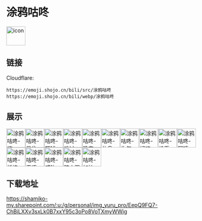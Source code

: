 # 涂鸦咕咚
<img src="https://emoji.shojo.cn/bili/src/涂鸦咕咚/icon.png" width="50" height="50" alt="icon">

## 链接
Cloudflare:
```
https://emoji.shojo.cn/bili/src/涂鸦咕咚
https://emoji.shojo.cn/bili/webp/涂鸦咕咚
```
## 展示
<img src="https://emoji.shojo.cn/bili/src/涂鸦咕咚/涂鸦咕咚-嗨.png" width="50" height="50" alt="涂鸦咕咚-嗨"><img src="https://emoji.shojo.cn/bili/src/涂鸦咕咚/涂鸦咕咚-呆住.png" width="50" height="50" alt="涂鸦咕咚-呆住"><img src="https://emoji.shojo.cn/bili/src/涂鸦咕咚/涂鸦咕咚-吓唬.png" width="50" height="50" alt="涂鸦咕咚-吓唬"><img src="https://emoji.shojo.cn/bili/src/涂鸦咕咚/涂鸦咕咚-难过.png" width="50" height="50" alt="涂鸦咕咚-难过"><img src="https://emoji.shojo.cn/bili/src/涂鸦咕咚/涂鸦咕咚-晚安.png" width="50" height="50" alt="涂鸦咕咚-晚安"><img src="https://emoji.shojo.cn/bili/src/涂鸦咕咚/涂鸦咕咚-休息一下.png" width="50" height="50" alt="涂鸦咕咚-休息一下"><img src="https://emoji.shojo.cn/bili/src/涂鸦咕咚/涂鸦咕咚-生气.png" width="50" height="50" alt="涂鸦咕咚-生气"><img src="https://emoji.shojo.cn/bili/src/涂鸦咕咚/涂鸦咕咚-好吃.png" width="50" height="50" alt="涂鸦咕咚-好吃"><img src="https://emoji.shojo.cn/bili/src/涂鸦咕咚/涂鸦咕咚-投币.png" width="50" height="50" alt="涂鸦咕咚-投币"><img src="https://emoji.shojo.cn/bili/src/涂鸦咕咚/涂鸦咕咚-阿嚏.png" width="50" height="50" alt="涂鸦咕咚-阿嚏"><img src="https://emoji.shojo.cn/bili/src/涂鸦咕咚/涂鸦咕咚-祈祷.png" width="50" height="50" alt="涂鸦咕咚-祈祷"><img src="https://emoji.shojo.cn/bili/src/涂鸦咕咚/涂鸦咕咚-无语.png" width="50" height="50" alt="涂鸦咕咚-无语"><img src="https://emoji.shojo.cn/bili/src/涂鸦咕咚/涂鸦咕咚-威胁.png" width="50" height="50" alt="涂鸦咕咚-威胁"><img src="https://emoji.shojo.cn/bili/src/涂鸦咕咚/涂鸦咕咚-暗中观察.png" width="50" height="50" alt="涂鸦咕咚-暗中观察"><img src="https://emoji.shojo.cn/bili/src/涂鸦咕咚/涂鸦咕咚-加油.png" width="50" height="50" alt="涂鸦咕咚-加油">

## 下载地址

https://shamiko-my.sharepoint.com/:u:/g/personal/img_yuru_pro/EepQ9FQ7-ChBiLXXv3sxLk0B7xxY95c3oPo8VoTXmyWWig